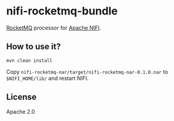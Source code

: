 # nifi-rocketmq-bundle

[RocketMQ](https://rocketmq.apache.org/) processor for [Apache NIFI](https://nifi.apache.org).

## How to use it?

`mvn clean install`

Copy `nifi-rocketmq-nar/target/nifi-rocketmq-nar-0.1.0.nar` to `$NIFI_HOME/lib/` and restart NIFI.


## License

Apache 2.0
